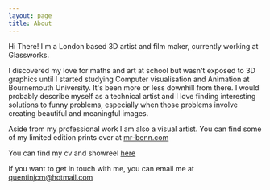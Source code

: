```yaml
---
layout: page
title: About
---
```


Hi There! I'm a London based 3D artist and film maker, currently working at Glassworks.

I discovered my love for maths and art at school but wasn't exposed to 3D graphics until I started studying Computer visualisation and Animation at Bournemouth University. It's been more or less downhill from there. I would probably describe myself as a technical artist and I love finding interesting solutions to funny problems, especially when those problems involve creating beautiful and meaningful images.

Aside from my professional work I am also a visual artist. You can find some of my limited edition prints over at [mr-benn.com](https://mr-benn.com/)

You can find my cv and showreel [here](/cv/)

If you want to get in touch with me, you can email me at <quentinjcm@hotmail.com>
